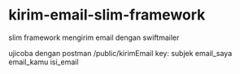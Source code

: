 # kirim-email-slim-framework
slim framework mengirim email dengan swiftmailer

ujicoba dengan postman 
/public/kirimEmail
key:
subjek
email_saya
email_kamu
isi_email
